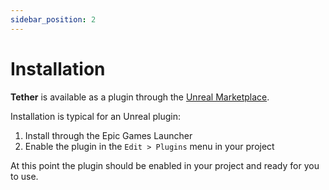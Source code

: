 ```yaml
---
sidebar_position: 2
---
```


# Installation

**Tether** is available as a plugin through the [Unreal Marketplace](https://www.unrealengine.com/marketplace/).

Installation is typical for an Unreal plugin:

1. Install through the Epic Games Launcher
2. Enable the plugin in the `Edit > Plugins` menu in your project

At this point the plugin should be enabled in your project and ready for you to use.
